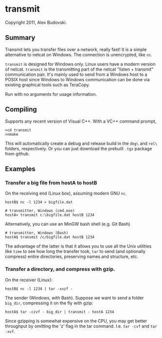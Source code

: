 transmit
========
Copyright 2011, Alex Budovski.

Summary
-------
Transmit lets you transfer files over a network, really fast! It is a simple
alternative to netcat on Windows. The connection is unencrypted, like `nc`.

`transmit` is designed for Windows only. Linux users have a modern version of
netcat. `transmit` is the transmitting part of the netcat
"listen + transmit" communication pair. It's mainly used to send from a
Windows host to a POSIX host since Windows to Windows communication can be done
via existing graphical tools such as TeraCopy.

Run with no arguments for usage information.

Compiling
---------

Supports any recent version of Visual C++. With a VC++ command prompt,

    >cd transmit
    >nmake

This will automatically create a debug and release build in the `dbg\` and
`rel\` folders, respectively. Or you can just download the prebuilt `.tgz`
package from github.

Examples
--------

### Transfer a big file from hostA to hostB

On the receiving end (Linux box), assuming modern GNU `nc`.

    hostB$ nc -l 1234 > bigfile.dat

    # transmitter, Windows (cmd.exe)
    hostA> transmit c:\bigfile.dat hostB 1234

Alternatively, you can use an MinGW bash shell (e.g. Git Bash)

    # transmitter, Windows (Bash)
    hostA$ transmit /c/bigfile.dat hostB 1234

The advantage of the latter is that it allows you to use all the Unix utilities
like `time` to see how long the transfer took, `tar` to send (and optionally
compress) entire directories, preserving names and structure, etc.

### Transfer a directory, and compress with gzip.

On the receiver (Linux):

    hostB$ nc -l 1234 | tar -xvzf -

The sender (Windows, with Bash). Suppose we want to send a folder `big_dir`,
compressing it on the fly with gzip:

    hostA$ tar -czvf - big_dir | transmit - hostA 1234

Since gzipping is somewhat expensive on the CPU, you may get better throughput
by omitting the 'z' flag in the tar command. I.e. `tar -cvf` and `tar -xvf`.
